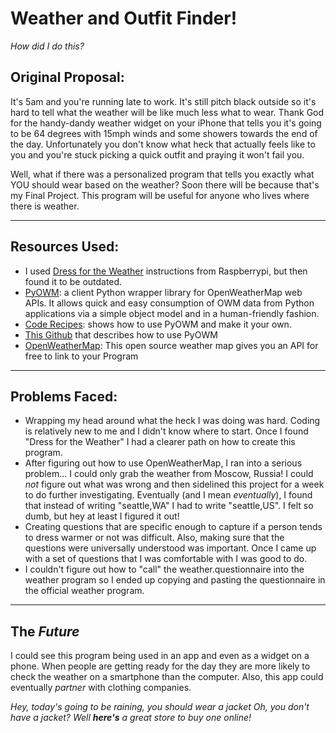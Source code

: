 # Weather and Outfit Finder!
*How did I do this?*

## **Original Proposal:**

It's 5am and you're running late to work. It's still pitch black outside so it's hard to tell what the weather will be like much less what to wear. Thank God for the handy-dandy weather widget on your iPhone that tells you it's going to be 64 degrees with 15mph winds and some showers towards the end of the day. Unfortunately you don't know what heck that actually feels like to you and you're stuck picking a quick outfit and praying it won't fail you.

Well, what if there was a personalized program that tells you exactly what YOU should wear based on the weather? Soon there will be because that's my Final Project. This program will be useful for anyone who lives where there is weather.

---

## **Resources Used:**

- I used [Dress for the Weather](https://projects.raspberrypi.org/en/projects/dress-for-the-weather) instructions from Raspberrypi, but then found it to be outdated.
- [PyOWM](https://pyowm.readthedocs.io/en/latest/): a client Python wrapper library for OpenWeatherMap web APIs. It allows quick and easy consumption of OWM data from Python applications via a simple object model and in a human-friendly fashion.
- [Code Recipes](https://pyowm.readthedocs.io/en/latest/v3/code-recipes.html#library_init): shows how to use PyOWM and make it your own.
- [This Github](https://github.com/csparpa/pyowm) that describes how to use PyOWM
- [OpenWeatherMap](openweathermap.org): This open source weather map gives you an API for free to link to your Program

---

## **Problems Faced:**

- Wrapping my head around what the heck I was doing was hard. Coding is relatively new to me and I didn't know where to start. Once I found "Dress for the Weather" I had a clearer path on how to create this program.
- After figuring out how to use OpenWeatherMap, I ran into a serious problem... I could only grab the weather from Moscow, Russia! I could *not* figure out what was wrong and then sidelined this project for a week to do further investigating. Eventually (and I mean *eventually*), I found that instead of writing "seattle,WA" I had to write "seattle,US". I felt so dumb, but hey at least I figured it out!
- Creating questions that are specific enough to capture if a person tends to dress warmer or not was difficult. Also, making sure that the questions were universally understood was important. Once I came up with a set of questions that I was comfortable with I was good to do.
- I couldn't figure out how to "call" the weather.questionnaire into the weather program so I ended up copying and pasting the questionnaire in the official weather program.

---

## __The *Future*__

I could see this program being used in an app and even as a widget on a phone. When people are getting ready for the day they are more likely to check the weather on a smartphone than the computer. Also, this app could eventually *partner* with clothing companies.

*Hey, today's going to be raining, you should wear a jacket*
*Oh, you don't have a jacket?*
*Well __here's__ a great store to buy one online!*
